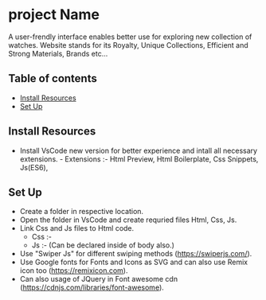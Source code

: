 # project Name

A user-frendly interface enables better use for exploring new collection of watches. Website stands for its Royalty, Unique Collections, Efficient and Strong Materials, Brands etc...

## Table of contents

- [Install Resources](#installation)
- [Set Up](#setup)

## Install Resources

- Install VsCode new version for better experience and intall all necessary extensions.
      - Extensions :- Html Preview, Html Boilerplate, Css Snippets, Js(ES6), 

## Set Up

- Create a folder in respective location.
- Open the folder in VsCode and create requried files Html, Css, Js.
- Link Css and Js files to Html code.
    - Css :-  <link rel="stylesheet" href="file_name.css">
    - Js :-  <script src="file_name.js"></script> (Can be declared inside of body also.)
- Use "Swiper Js" for different swiping methods (https://swiperjs.com/).
- Use Google fonts for Fonts and Icons as SVG and can also use Remix icon too (https://remixicon.com).
- Can also usage of JQuery in Font awesome cdn (https://cdnjs.com/libraries/font-awesome).
